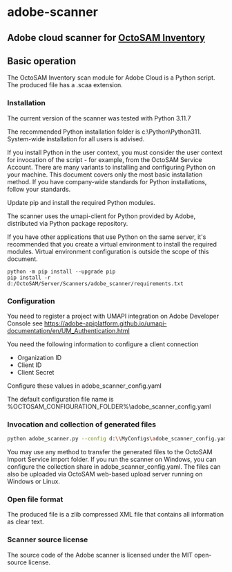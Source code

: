 # adobe-scanner

## Adobe cloud scanner for [OctoSAM Inventory](https://www.octosoft.ch)

## Basic operation

The OctoSAM Inventory scan module for Adobe Cloud is a Python script.
The produced file has a .scaa extension.

### Installation

The current version of the scanner was tested with Python 3.11.7

The recommended Python installation folder is c:\Python\Python311.
System-wide installation for all users is advised.

If you install Python in the user context,
you must consider the user context for invocation of the script - for example, from the OctoSAM Service Account.
There are many variants to installing and configuring Python on your machine.
This document covers only the most basic installation method.
If you have company-wide standards for Python installations, follow your standards.

Update pip and install the required Python modules.

The scanner uses the umapi-client for Python provided by Adobe, distributed via
Python package repository.

If you have other applications that use Python on the same server,
it's recommended that you create a virtual environment to install the required modules.
Virtual environment configuration is outside the scope of this document.

```shell
python -m pip install --upgrade pip
pip install -r d:/OctoSAM/Server/Scanners/adobe_scanner/requirements.txt
```

### Configuration

You need to register a project with UMAPI integration on Adobe Developer Console
see https://adobe-apiplatform.github.io/umapi-documentation/en/UM_Authentication.html

You need the following information to configure a client connection

* Organization ID
* Client ID
* Client Secret

Configure these values in adobe_scanner_config.yaml

The default configuration file name is %OCTOSAM_CONFIGURATION_FOLDER%\adobe_scanner_config.yaml

### Invocation and collection of generated files

```bash
python adobe_scanner.py --config d:\\MyConfigs\adobe_scanner_config.yaml
```

You may use any method to transfer the generated files to the OctoSAM Import Service import folder.
If you run the scanner on Windows, you can configure the collection share in adobe_scanner_config.yaml.
The files can also be uploaded via OctoSAM web-based upload server running on Windows or Linux.

### Open file format

The produced file is a zlib compressed XML file that contains all information as clear text.

### Scanner source license

The source code of the Adobe scanner is licensed under the MIT open-source license.
